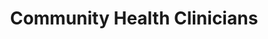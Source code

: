---
layout: more
permalink: "/modules/introduction/clinicians/"
title: Community Health Clinicians
id: clinicians

sections:
  - section:

    - part: full
      title: Community Health Nurses of Canada (CHNC)
      text: Community Health Nurses of Canada are expected to meet the requirements in knowledge, skills, and abilities as outlined in the 7 Standards of CHNC.

    - part: full
      title: Take Action
      text: Match the 7 standards of CHNC with the appropriate definition
      quiz-matching-equal:
        - category: [Health Promotion, modules/intro/topic/clinicians/1a.jpg] 
        - category: [Prevention and Health Protection, modules/intro/topic/clinicians/2a.jpg] 
        - category: ["Health Maintenance, Restoration and Palliation", modules/intro/topic/clinicians/3a.jpg] 
        - category: [Professional Relationships, modules/intro/topic/clinicians/4a.jpg] 
        - category: [Capacity Building, modules/intro/topic/clinicians/5a.jpg] 
        - category: [Access and Equity, modules/intro/topic/clinicians/6a.jpg] 
        - category: [Professional Responsibility and Accountability, modules/intro/topic/clinicians/7a.jpg] 

        - Health Promotion: Encourage clients and families dealing with chronic illnesses to participate in regular physical and social activities.
        - Prevention and Health Protection: Develop and distribute information for clients and families on identifying and reducing risk factors
        - Health Maintenance, Restoration and Palliation: Collaborate with the client to adapt the care provided based on clients’ choices, their own personal skills, and the resources available
        - Professional Relationships: Provide ‘continuity of care’ and build trust with the client and their family leading to better health
        - Capacity Building: Teach and support clients and their families to self manage goals of care in the home
        - Access and Equity: Advocate for families caring for ill loved ones. Seek and provide resources to clients, and caregivers for higher levels of care
        - Professional Responsibility and Accountability: Explore reasons for clients’ requests that affect ethical decision making by reaching out to the local health care team

  - section:
    - part: full
      title: Values and Beliefs
      text: "According to the Community Health Nurses (CHNs) of Canada, the community nurse values:"
    - part: full
      circles:
        - Caring: modules/intro/topic/clinicians/1b.jpg
        - Principles of Primary Health Care: modules/intro/topic/clinicians/2b.jpg
        - Multiple Ways of Knowing: modules/intro/topic/clinicians/3b.jpg
        - Individual and Community Settings: modules/intro/topic/clinicians/4b.jpg
        - Empowerment: modules/intro/topic/clinicians/5b.jpg
        - Social Justice: modules/intro/topic/clinicians/6b.jpg
    - part: half
      title: Take Action
      text: Reflect on the list above. How might you incorporate these values into your everyday practice as a CHN ? Are there values and beliefs missing? What are they?

  - section:
    - part: full
      title: Primary Nurse
    - part: spacer
    - part: full
      text: Sometimes community uses the primary nurse model of nursing care delivery to co-create with the client, a plan of care. The primary nurse is responsible for maintaining continuity of care,  developing a therapeutic relationship and is accountable to the client, client’s caregivers and the health care team.

      

  - section:
    - part: half
      title: Professional Autonomy
      text: "Although community nurses are part of a team, they are expected to maintain professional autonomy in their practice. Themes of practicing autonomously include:"
      bullets:
        - Having a holistic view
        - To know your client
        - To know that you know
        - To dare
    - part: half
      title: Self-reflection
      text: Reflect on how you might demonstrate autonomy in your practice

  - section:
    - part: full
      title: Interdisciplinary Teams - Roles & Responsibilities
      text: Interprofessional collaboration and partnership development are essential in community health nursing practice. The following videos describe different roles. 
    - part: full
      title: Take Action
      text: Watch the following videos
      video-gallery:
        - Community Health Nurse (CHN): https://www.youtube.com/embed/SARX7DhzOjQ
        - Occupational Therapist (OT): https://www.youtube.com/embed/M40HwqLHsBY
        - Physiotherapist (PT): https://www.youtube.com/embed/TxerT7oycd0
        - Registered Dietitan(RD): https://www.youtube.com/embed/zlLlMGomVj8
        - Community Health Worker (CHW): https://www.youtube.com/embed/vrPqlRpTIxo
        - Case Manager (CM): https://www.youtube.com/embed/uPvaHH30eYk

  - section:
    - part: half
      title: Interprofessional Collaboration
      text: "According to the Community Health Nurses (CHNs) of Canada, the community nurse values:"
      link: 
      image: modules/intro/topic/clinicians/InterprofessionalCollaboration.svg
    - part: half
      title: Take Action
      text: Watch the video and reflect on the model of interprofessional collaboration, What are your strengths and areas for growth when it comes to collobarating with a team?
      youtube: https://www.youtube.com/embed/8_2KXroUKRQ

  - section:
    - part: full
      title: Interdisciplinary Teams - Roles & Responsibilities
      text: Vancouver Coastal Health (VCH) is committed in supporting integrated and coordinated primary/community care to assist the most responsible practitioners (MRP) and their clients.  Care conferences bring physicians, nurse practitioners, VCH staff, clients and caregivers together to exchange information and collaborate on the care planning for clients.  
      text-2: The goal is to collaborate on providing a holistic approach to care, and assist in the development of a shared care plan that is co-created with clients. Verbal discussions are the most effective way to provide timely and appropriate care for the clients. Effective communication can potentially reduce unnecessary hospital admissions and builds lasting relationships with the clients and their MRP. 
      text-3: Though it is best to have face to face communication with the MRP, there are times when it may be necessary to communicate by fax to clarify or request specific orders or consults.
    - part: full
      title: Take Action
      text: Review the three resources and consider what other tools might support communication between Interdisciplinary Partners in Care.
      resources:
        - GPCC Info Bulletin: intro/GPCC Info Bulletin.pdf
        - GPCC Casenote: intro/GPCC Casenote.pdf
        - GPCC fax cover sheet: intro/GPCC fax cover sheet.pdf

  - section:
    - part: half
      title: Care Planning
      text: Care planning is an integral part of client care. There are 10 recommendations on how to involve clients in planning their care. These are called the 10 C’s. 
    - part: half
      title: Take Action
      text-2: Watch the video and decide which of the 10 C’s of care planning is often missed and why
      youtube: https://www.youtube.com/embed/Xe_69r1Dl0w

  - section:

---
